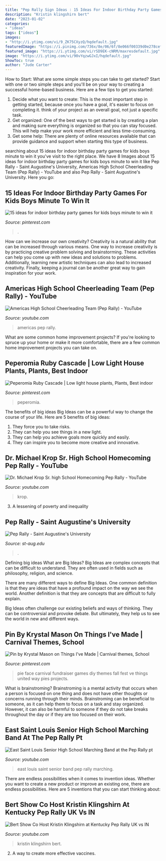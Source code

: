 ```yaml
---
title: "Pep Rally Sign Ideas : 15 Ideas For Indoor Birthday Party Games For Kids Boys Minute To Win It"
description: "Kristin klingshirn bert"
date: "2023-01-02"
categories:
- "ideas"
tags: ["ideas"]
images:
- "http://i.ytimg.com/vi/9_ZK75CXyzQ/hqdefault.jpg"
featuredImage: "https://i.pinimg.com/736x/8e/06/6f/8e066f00339d0e278cef299c02966234.jpg"
featured_image: "https://i.ytimg.com/vi/rSD9EK-cNRM/maxresdefault.jpg"
image: "https://i.ytimg.com/vi/90vYqzwGJxI/hqdefault.jpg"
ShowToc: true
author: "Jude Carter"
---
```



How to Start: What are some simple steps you can take to get started?
Start with one or two simple steps and you'll be on your way to creating a successful home-based business. Here are a few tips to get you started: 
1. Decide what you want to create: This is the most important step in getting started, because once you have a goal, it's easier to focus on completing it. think of your project as an overall goal, not just a specific task. 
2. Get organized: One of the best ways to get started is by creating a plan and making sure everything is organized so that you can stay focused. This will help make your work more efficient and less time-consuming. 
3. Get some help: There are plenty of online resources available that can provide guidance and support when starting this type of business.

	

		
searching about 15 ideas for indoor birthday party games for kids boys minute to win it you've visit to the right place. We have 8 Images about 15 ideas for indoor birthday party games for kids boys minute to win it like Pep Rally - Saint Augustine&#039;s University, Americas High School Cheerleading Team (Pep Rally) - YouTube and also Pep Rally - Saint Augustine&#039;s University. Here you go:
		
    
## 15 Ideas For Indoor Birthday Party Games For Kids Boys Minute To Win It

<img loading=lazy src="https://i.pinimg.com/736x/8e/06/6f/8e066f00339d0e278cef299c02966234.jpg" onerror="this.onerror=null;this.src='https://tse3.mm.bing.net/th?id=OIP.WCf38043dx0nF2TXndm2JwAAAA&amp;pid=15.1';" alt="15 ideas for indoor birthday party games for kids boys minute to win it">

_Source: pinterest.com_

>. 

	

How can we increase our own creativity?
Creativity is a natural ability that can be increased through various means. One way to increase creativity is by practicing creative problem solving and brainstorming. These activities can help you come up with new ideas and solutions to problems. Additionally, learning new artistic techniques can also lead to increased creativity. Finally, keeping a journal can be another great way to gain inspiration for your work.

    
## Americas High School Cheerleading Team (Pep Rally) - YouTube

<img loading=lazy src="http://i.ytimg.com/vi/ySQoR-C6r7o/maxresdefault.jpg" onerror="this.onerror=null;this.src='https://tse4.mm.bing.net/th?id=OIP.thez-1NaQdhJXRM9XmxHwQHaEK&amp;pid=15.1';" alt="Americas High School Cheerleading Team (Pep Rally) - YouTube">

_Source: youtube.com_

>americas pep rally. 

	

What are some common home improvement projects?
If you're looking to spruce up your home or make it more comfortable, there are a few common home improvement projects you can take on.

    
## Peperomia Ruby Cascade | Low Light House Plants, Plants, Best Indoor

<img loading=lazy src="https://i.pinimg.com/736x/8c/ad/c0/8cadc0cbef16d147f3abbff5b9a9b674.jpg" onerror="this.onerror=null;this.src='https://tse1.mm.bing.net/th?id=OIP.OOUERNYhysnOoP-pwml57QHaHa&amp;pid=15.1';" alt="Peperomia Ruby Cascade | Low light house plants, Plants, Best indoor">

_Source: pinterest.com_

>peperomia. 

	

The benefits of big ideas
Big Ideas can be a powerful way to change the course of your life. Here are 5 benefits of big ideas:
1. They force you to take risks.
2. They can help you see things in a new light.
3. They can help you achieve goals more quickly and easily.
4. They can inspire you to become more creative and innovative.

    
## Dr. Michael Krop Sr. High School Homecoming Pep Rally - YouTube

<img loading=lazy src="http://i.ytimg.com/vi/9_ZK75CXyzQ/hqdefault.jpg" onerror="this.onerror=null;this.src='https://tse2.mm.bing.net/th?id=OIP.UXrMaYp4Ro6eRRfao4jNQwHaFj&amp;pid=15.1';" alt="Dr. Michael Krop Sr. high School Homecoming Pep Rally - YouTube">

_Source: youtube.com_

>krop. 

	

3. A lessening of poverty and inequality 

    
## Pep Rally - Saint Augustine&#039;s University

<img loading=lazy src="https://www.st-aug.edu/wp-content/uploads/2019/09/2019-Pep-Rally-IG-Flyer.jpg" onerror="this.onerror=null;this.src='https://tse3.mm.bing.net/th?id=OIP.BQJhYC9YoqFPEuu8bf_SnwHaHa&amp;pid=15.1';" alt="Pep Rally - Saint Augustine&#039;s University">

_Source: st-aug.edu_

>. 

	

Defining big ideas
What are Big Ideas?
Big Ideas are complex concepts that can be difficult to understand. They are often used in fields such as philosophy, religion, and science.

There are many different ways to define Big Ideas. One common definition is that they are ideas that have a profound impact on the way we see the world. Another definition is that they are concepts that are difficult to fully explain.

Big Ideas often challenge our existing beliefs and ways of thinking. They can be controversial and provoke debate. But ultimately, they help us to see the world in new and different ways.

    
## Pin By Krystal Mason On Things I&#039;ve Made | Carnival Themes, School

<img loading=lazy src="https://i.pinimg.com/736x/20/cd/a8/20cda87d5170f24d7f88b4f7bd4924b1--carnival-ideas-carnival-games.jpg" onerror="this.onerror=null;this.src='https://tse3.mm.bing.net/th?id=OIP.ayJg4DJtifkr7Au4LvkQaQHaJ3&amp;pid=15.1';" alt="Pin by Krystal Mason on Things I&#039;ve Made | Carnival themes, School">

_Source: pinterest.com_

>pie face carnival fundraiser games diy themes fall fest ve things united way pies projects. 

	

What is brainstroming?
Brainstroming is a mental activity that occurs when a person is focused on one thing and does not have other thoughts or concerns running through their minds. Brainstroming can be beneficial to someone, as it can help them to focus on a task and stay organized. However, it can also be harmful to someone if they do not take breaks throughout the day or if they are too focused on their work.

    
## East Saint Louis Senior High School Marching Band At The Pep Rally Pt

<img loading=lazy src="https://i.ytimg.com/vi/90vYqzwGJxI/hqdefault.jpg" onerror="this.onerror=null;this.src='https://tse4.mm.bing.net/th?id=OIP.DPhvDmlrAWMzvViPSWDjMgHaFj&amp;pid=15.1';" alt="East Saint Louis Senior High School Marching Band at the Pep Rally pt">

_Source: youtube.com_

>east louis saint senior band pep rally marching. 

	

There are endless possibilities when it comes to invention ideas. Whether you want to create a new product or improve an existing one, there are endless possibilities. Here are 5 inventions that you can start thinking about: 

    
## Bert Show Co Host Kristin Klingshirn At Kentucky Pep Rally UK Vs IN

<img loading=lazy src="https://i.ytimg.com/vi/rSD9EK-cNRM/maxresdefault.jpg" onerror="this.onerror=null;this.src='https://tse2.mm.bing.net/th?id=OIP.aGd9a8g1UBAp0XGzkBYYmgHaEK&amp;pid=15.1';" alt="Bert Show Co Host Kristin Klingshirn at Kentucky Pep Rally UK vs IN">

_Source: youtube.com_

>kristin klingshirn bert. 

	

2. A way to create more effective vaccines.

